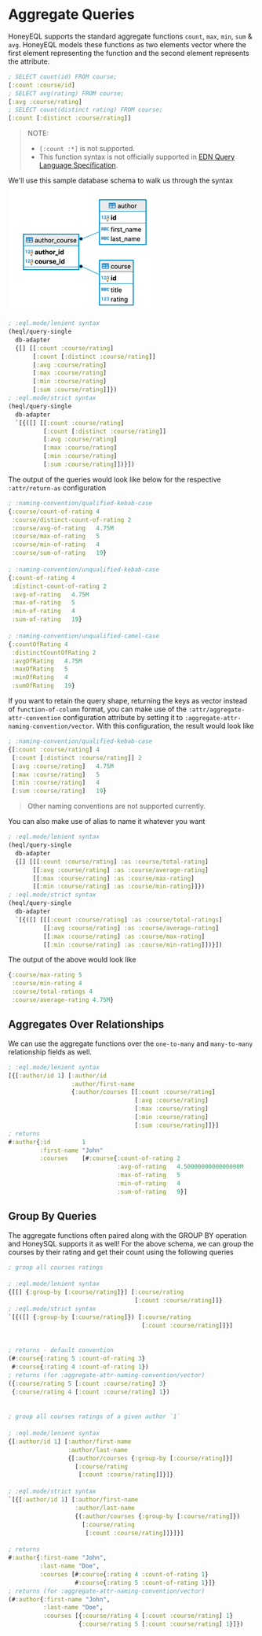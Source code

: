 # Aggregate Queries

HoneyEQL supports the standard aggregate functions `count`, `max`, `min`, `sum` & `avg`. HoneyEQL models these functions as two elements vector where the first element representing the function and the second element represents the attribute.

```clojure
; SELECT count(id) FROM course;
[:count :course/id] 
; SELECT avg(rating) FROM course;
[:avg :course/rating] 
; SELECT count(distinct rating) FROM course;
[:count [:distinct :course/rating]]
```

> NOTE: 
> * `[:count :*]` is not supported. 
> * This function syntax is not officially supported in [EDN Query Language Specification](https://edn-query-language.org/eql/1.0.0/specification.html).

We'll use this sample database schema to walk us through the syntax
![](./img/author_course_er_diagram.png)

```clojure
; :eql.mode/lenient syntax
(heql/query-single
  db-adapter
  {[] [[:count :course/rating]
       [:count [:distinct :course/rating]] 
       [:avg :course/rating]
       [:max :course/rating]
       [:min :course/rating]
       [:sum :course/rating]]})
; :eql.mode/strict syntax
(heql/query-single
  db-adapter
  `[{([] [[:count :course/rating]
          [:count [:distinct :course/rating]]
          [:avg :course/rating]
          [:max :course/rating]
          [:min :course/rating]
          [:sum :course/rating]])}])
```

The output of the queries would look like below for the respective `:attr/return-as` configuration 

```clojure
; :naming-convention/qualified-kebab-case
{:course/count-of-rating 4
 :course/distinct-count-of-rating 2
 :course/avg-of-rating   4.75M
 :course/max-of-rating   5
 :course/min-of-rating   4
 :course/sum-of-rating   19}

; :naming-convention/unqualified-kebab-case
{:count-of-rating 4
 :distinct-count-of-rating 2
 :avg-of-rating   4.75M
 :max-of-rating   5
 :min-of-rating   4
 :sum-of-rating   19}

; :naming-convention/unqualified-camel-case
{:countOfRating 4
 :distinctCountOfRating 2
 :avgOfRating   4.75M
 :maxOfRating   5
 :minOfRating   4
 :sumOfRating   19}
```

If you want to retain the query shape, returning the keys as vector instead of `function-of-column` format, you can make use of the `:attr/aggregate-attr-convention` configuration attribute by setting it to `:aggregate-attr-naming-convention/vector`. With this configuration, the result would look like

```clojure
; :naming-convention/qualified-kebab-case
{[:count :course/rating] 4
 [:count [:distinct :course/rating]] 2 
 [:avg :course/rating]   4.75M
 [:max :course/rating]   5
 [:min :course/rating]   4
 [:sum :course/rating]   19}
```
> Other naming conventions are not supported currently.

You can also make use of alias to name it whatever you want

```clojure
; :eql.mode/lenient syntax
(heql/query-single
  db-adapter
  {[] [[[:count :course/rating] :as :course/total-rating]
       [[:avg :course/rating] :as :course/average-rating]
       [[:max :course/rating] :as :course/max-rating]
       [[:min :course/rating] :as :course/min-rating]]})
; :eql.mode/strict syntax
(heql/query-single
  db-adapter
  `[{([] [[[:count :course/rating] :as :course/total-ratings]
          [[:avg :course/rating] :as :course/average-rating]
          [[:max :course/rating] :as :course/max-rating]
          [[:min :course/rating] :as :course/min-rating]])}])
```

The output of the above would look like 

```clojure
{:course/max-rating 5 
 :course/min-rating 4 
 :course/total-ratings 4 
 :course/average-rating 4.75M}
```

## Aggregates Over Relationships

We can use the aggregate functions over the `one-to-many` and `many-to-many` relationship fields as well.

```clojure
; :eql.mode/lenient syntax
[{[:author/id 1] [:author/id
                  :author/first-name
                  {:author/courses [[:count :course/rating]
                                    [:avg :course/rating]
                                    [:max :course/rating]
                                    [:min :course/rating]
                                    [:sum :course/rating]]}]
; returns
#:author{:id         1
         :first-name "John"
         :courses    [#:course{:count-of-rating 2
                               :avg-of-rating   4.5000000000000000M
                               :max-of-rating   5
                               :min-of-rating   4
                               :sum-of-rating   9}]
```

## Group By Queries

The aggregate functions often paired along with the GROUP BY operation and HoneySQL supports it as well!
For the above schema, we can group the courses by their rating and get their count using the following queries

```clojure
; group all courses ratings

; :eql.mode/lenient syntax
{[[] {:group-by [:course/rating]}] [:course/rating
                                    [:count :course/rating]]}
; :eql.mode/strict syntax
`[{([] {:group-by [:course/rating]}) [:course/rating
                                      [:count :course/rating]]}]


; returns - default convention
(#:course{:rating 5 :count-of-rating 3} 
 #:course{:rating 4 :count-of-rating 1})
; returns (for :aggregate-attr-naming-convention/vector)
({:course/rating 5 [:count :course/rating] 3} 
 {:course/rating 4 [:count :course/rating] 1})


; group all courses ratings of a given author `1`

; :eql.mode/lenient syntax
{[:author/id 1] [:author/first-name
                 :author/last-name
                 {[:author/courses {:group-by [:course/rating]}]
                   [:course/rating 
                    [:count :course/rating]]}]}

; :eql.mode/strict syntax
`[{[:author/id 1] [:author/first-name
                   :author/last-name
                   {(:author/courses {:group-by [:course/rating]})
                     [:course/rating 
                      [:count :course/rating]]}]}]

; returns
#:author{:first-name "John",
         :last-name "Doe",
         :courses [#:course{:rating 4 :count-of-rating 1} 
                   #:course{:rating 5 :count-of-rating 1}]}
; returns (for :aggregate-attr-naming-convention/vector)
(#:author{:first-name "John",
          :last-name "Doe",
          :courses [{:course/rating 4 [:count :course/rating] 1} 
                    {:course/rating 5 [:count :course/rating] 1}]})
```